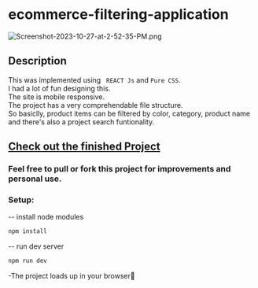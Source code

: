 # ecommerce-filtering-application

![Screenshot-2023-10-27-at-2-52-35-PM.png](https://i.postimg.cc/RV7CtTNG/Screenshot-2023-10-27-at-2-52-35-PM.png)

## Description

This was implemented using ` REACT Js` and `Pure CSS`.<br>I had a lot of fun designing this.<br>The site is mobile responsive.<br>The project has a very comprehendable file structure.<br> So basiclly, product items can be filtered by color, category, product name and there's also a project search funtionality.

## [Check out the finished Project](https://ecommerce-filtering.netlify.app/)

### Feel free to pull or fork this project for improvements and personal use.

### Setup:

-- install node modules

```sh
npm install
```

-- run dev server

```sh
npm run dev
```

-The project loads up in your browser🌟
